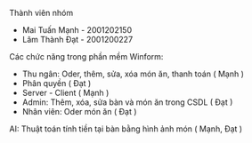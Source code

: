 Thành viên nhóm
  + Mai Tuấn Mạnh - 2001202150
  + Lâm Thành Đạt - 2001200227
   
Các chức năng trong phần mềm
Winform:
 + Thu ngân: Oder, thêm, sửa, xóa món ăn, thanh toán ( Mạnh )
 + Phân quyền ( Đạt )
 + Server - Client ( Mạnh )
 + Admin: Thêm, xóa, sửa bàn và món ăn trong CSDL ( Đạt )
 + Nhân viên: Oder món ăn ( Đạt )
   
AI: Thuật toán tính tiền tại bàn bằng hình ảnh món ( Mạnh, Đạt )
